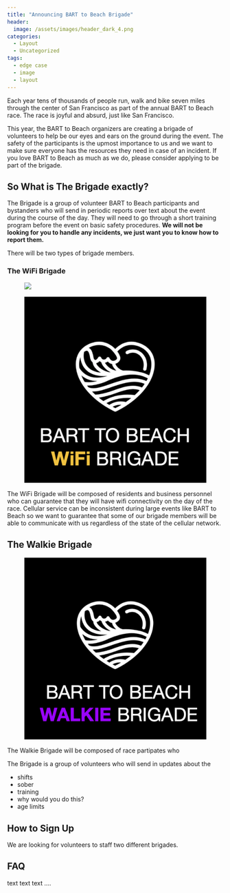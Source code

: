 ```yaml
---
title: "Announcing BART to Beach Brigade"
header:
  image: /assets/images/header_dark_4.png
categories:
  - Layout
  - Uncategorized
tags:
  - edge case
  - image
  - layout
---
```


Each year tens of thousands of people run, walk and bike seven miles through the center
of San Francisco as part of the annual BART to Beach race. The race is joyful and absurd, just like San Francisco.

This year, the BART to Beach organizers are creating a brigade of volunteers to help be our eyes and ears on the ground during the event. The safety of the participants is the upmost importance to us and we want to make sure everyone has the resources they need in case of an incident. If you love BART to Beach as much as we do, please consider applying to be part of the brigade.

## So What is The Brigade exactly?

The Brigade is a group of volunteer BART to Beach participants and bystanders who will send in periodic reports over text about the event during the course of the day. They will need to go through a short training program before the event on basic safety procedures. **We will not be looking for you to handle any incidents, we just want you to know how to report them.**

There will be two types of brigade members.


### The WiFi Brigade
<figure>
	<a href="http://farm9.staticflickr.com/8426/7758832526_cc8f681e48_b.jpg"><img src="http://farm9.staticflickr.com/8426/7758832526_cc8f681e48_c.jpg"></a>
</figure>

<figure>
	<img src="assets/images/wifi_brigade.png">
</figure>

The WiFi Brigade will be composed of residents and business personnel who can guarantee that they will have wifi connectivity on the day of the race. Cellular service can be inconsistent during large events like BART to Beach so we want to guarantee that some of our brigade members will be able to communicate with us regardless of the state of the cellular network.

## The Walkie Brigade
<figure>
	<img src="/assets/images/walkie_brigade.png">
</figure>
The Walkie Brigade will be composed of race partipates who

The Brigade is a group of volunteers who will send in updates about the
* shifts
* sober
* training
* why would you do this?
* age limits

## How to Sign Up

We are looking for volunteers to staff two different brigades.


## FAQ


text text text ....
